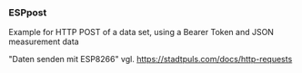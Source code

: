 ### ESPpost

Example for HTTP POST of a data set, using a Bearer Token and JSON measurement data

"Daten senden mit ESP8266" vgl. https://stadtpuls.com/docs/http-requests


